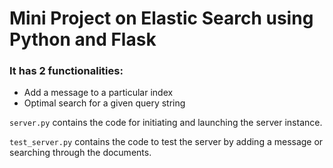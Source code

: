 # Mini Project on Elastic Search using Python and Flask

### It has 2 functionalities:
 - Add a message to a particular index
 - Optimal search for a given query string

`server.py` contains the code for initiating and launching the server instance.

`test_server.py` contains the code to test the server by adding a message or searching through the documents.
